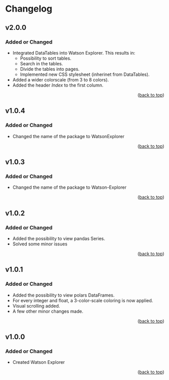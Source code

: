 # Changelog

## v2.0.0

### Added or Changed
- Integrated DataTables into Watson Explorer. This results in:
  - Possibility to sort tables.
  - Search in the tables.
  - Divide the tables into pages.
  - Implemented new CSS stylesheet (inherinet from DataTables).
- Added a wider colorscale (from 3 to 8 colors).
- Added the header <i>Index</i> to the first column.

<p align="right">(<a href="#readme-top">back to top</a>)</p>

## v1.0.4

### Added or Changed
- Changed the name of the package to WatsonExplorer

<p align="right">(<a href="#readme-top">back to top</a>)</p>

## v1.0.3

### Added or Changed
- Changed the name of the package to Watson-Explorer

<p align="right">(<a href="#readme-top">back to top</a>)</p>

## v1.0.2

### Added or Changed
- Added the possibility to view pandas Series.
- Solved some minor issues

<p align="right">(<a href="#readme-top">back to top</a>)</p>

## v1.0.1

### Added or Changed
- Added the possibility to view polars DataFrames.
- For every integer and float, a 3-color-scale coloring is now applied.
- Visual scrolling added.
- A few other minor changes made.

<p align="right">(<a href="#readme-top">back to top</a>)</p>

## v1.0.0

### Added or Changed
- Created Watson Explorer

<p align="right">(<a href="#readme-top">back to top</a>)</p>

